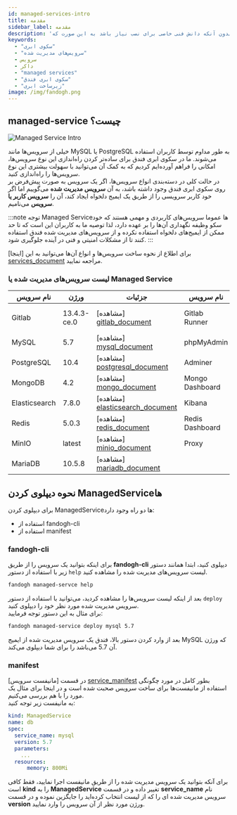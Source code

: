 ```yaml
---
id: managed-services-intro
title: مقدمه
sidebar_label: مقدمه
description: 'شما می‌توانید برخی سرویس‌های پرکاربرد را که نصب سختی دارند را به صورت مدیریت شده از سکوی ابری فندق تهیه کنید بدون آنکه دانش فنی خاصی برای نصب نیاز باشد به این صورت که...'
keywords:
  - "سکوی ابری"
  - "سرویس‌های مدیریت شده"
  - سرویس
  - داکر
  - "managed services"
  - "سکوی ابری فندق"
  - "زیرساخت ابری"
image: /img/fandogh.png
---
```

## managed-service چیست؟
![Managed Service Intro](/img/docs/managed-service-intro.png "Managed Service Intro")

خیلی از سرویس‌ها مانند MySQL یا PostgreSQL به طور مداوم توسط کاربران استفاده می‌شوند. ما در سکوی ابری فندق برای ساده‌تر کردن راه‌اندازی این نوع سرویس‌ها، امکانی را فراهم آورده‌ایم کردیم که به کمک آن می‌توانید با سهولت بیشتری این نوع سرویس‌ها را راه‌اندازی کنید.
<br/>
در حالت کلی در دسته‌بندی انواع سرویس‌ها، اگر یک سرویس به صورت پیش‌فرض بر روی سکوی ابری فندق وجود داشته باشد، به آن **سرویس مدیریت شده** می‌گوییم اما اگر خود کاربر سرویسی را از طریق یک ایمیج دلخواه ایجاد کند، آن را **سرویس کاربر یا سرویس** می‌نامیم.

:::note توجه
Managed Service‌ها عموما سرویس‌های کاربردی و مهمی هستند که خود سکو وظیفه نگهداری آن‌ها را بر عهده دارد، لذا توصیه ما به کاربران این است که تا حد ممکن از ایمیج‌های دلخواه استفاده نکرده و از سرویس‌های مدیریت شده فندق استفاده کنند تا از مشکلات امنیتی و فنی در آینده جلوگیری شود.
:::

 برای اطلاع از نحوه ساخت سرویس‌ها و انواع آن‌ها می‌توانید به این [اینجا] [services_document] مراجعه نمایید.

### لیست سرویس‌های مدیریت شده یا Managed Service 
|نام سرویس|ورژن|جزئیات|نام سرویس|ورژن|جزئیات|
|---	|---	|---  |---	|---	|---  |
| Gitlab| 13.4.3-ce.0 |[مشاهده] [gitlab_document] | Gitlab Runner| alpine-v13.5.0-rc2 |[مشاهده] [gitlab_runner_document] |
| MySQL| 5.7 |[مشاهده] [mysql_document] | phpMyAdmin| latest |[مشاهده] [phpmyadmin_document]|
| PostgreSQL| 10.4 |[مشاهده] [postgresql_document] | Adminer| latest |[مشاهده] [adminer_document] |
| MongoDB| 4.2 |[مشاهده] [mongo_document] | Mongo Dashboard| latest |[مشاهده] [mongo_dashboard_document]|
| Elasticsearch| 7.8.0 |[مشاهده] [elasticsearch_document]| Kibana| 7.8.0 |[مشاهده] [kibana_document] |
| Redis| 5.0.3 |[مشاهده] [redis_document] | Redis Dashboard| latest |[مشاهده] [redis_dashboard_document]
| MinIO| latest |[مشاهده] [minio_document]| Proxy| latest |[مشاهده] [proxy_document]|
| MariaDB| 10.5.8 |[مشاهده] [mariadb_document]||||


## نحوه دیپلوی کردن ManagedServiceها
برای دیپلوی کردن ManagedServiceها دو راه وجود دارد:
- استفاده از fandogh-cli
- استفاده از manifest

### fandogh-cli
برای اینکه بتوانید یک سرویس را از طریق **fandogh-cli**  دیپلوی کنید، ابتدا همانند دستور زیر با استفاده از دستور `help` لیست سرویس‌های مدیریت شده را مشاهده کنید.

```bash
fandogh managed-servce help
```

بعد از اینکه لیست سرویس‌ها را مشاهده کردید، می‌توانید با استفاده از دستور `deploy`  سرویس مدیریت شده مورد نظر خود را دیپلوی کنید.<br/>
برای مثال به این دستور توجه فرمایید:

```bash
fandogh managed-service deploy mysql 5.7
```

بعد از وارد کردن دستور بالا، فندق یک سرویس مدیریت شده از ایمیج MySQL که ورژن آن 5.7 می‌باشد را برای شما دیپلوی می‌کند.

### manifest
در قسمت [مانیفست سرویس] [service_manifest] بطور کامل در مورد چگونگی استفاده از مانیفست‌ها برای ساخت سرویس صحبت شده است و در اینجا برای مثال یک مورد را با هم بررسی می‌کنیم.<br/>
به مانیفست زیر توجه کنید:

```yaml title="managed_service_deployment.tml"
kind: ManagedService
name: db
spec:
  service_name: mysql
  version: 5.7
  parameters:
    ...
  resources:
      memory: 800Mi
```
برای آنکه بتوانید یک سرویس مدیریت شده را از طریق مانیفست اجرا نمایید، فقط کافی است **kind** را به **ManagedService** تغییر داده و در قسمت **service_name** نام سرویس مدیریت شده ای را که از لیست انتخاب کرده‌اید را جایگزین نموده و در قسمت **version** ورژن مورد نظر از آن سرویس را وارد نمایید.

[services_document]: /docs/services/services
[gitlab_document]: /docs/managed-services/gitlab-managed-service
[gitlab_runner_document]: /docs/managed-services/gitlab-runner-managed-service
[mysql_document]: /docs/managed-services/mysql-managed-service
[phpmyadmin_document]: /docs/managed-services/mysql-managed-service
[postgresql_document]: /docs/managed-services/postgresql-managed-service
[adminer_document]: /docs/managed-services/postgresql-managed-service
[mongo_document]: /docs/managed-services/mongodb-managed-service
[mongo_dashboard_document]: /docs/managed-services/mongodb-managed-service
[elasticsearch_document]: /docs/managed-services/elasticsearch-managed-service
[kibana_document]: /docs/managed-services/kibana-managed-service
[redis_document]: /docs/managed-services/redis-managed-service
[redis_dashboard_document]: /docs/managed-services/redis-managed-service
[minio_document]: /docs/managed-services/minio-managed-service
[proxy_document]: /docs/managed-services/proxy-managed-service
[mariadb_document]: /docs/managed-services/mariadb-managed-service
[service_manifest]: /docs/services/service-manifest

